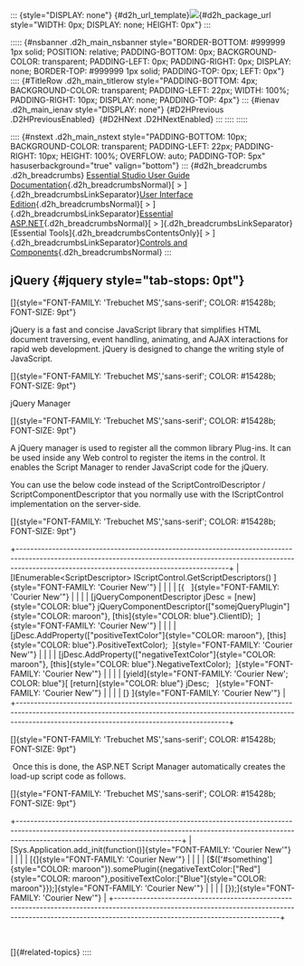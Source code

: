 ::: {style="DISPLAY: none"}
[](ms-xhelp:///?Id=d2h_url_template){#d2h_url_template}![](!package_url!){#d2h_package_url style="WIDTH: 0px; DISPLAY: none; HEIGHT: 0px"}
:::

::::: {#nsbanner .d2h_main_nsbanner style="BORDER-BOTTOM: #999999 1px solid; POSITION: relative; PADDING-BOTTOM: 0px; BACKGROUND-COLOR: transparent; PADDING-LEFT: 0px; PADDING-RIGHT: 0px; DISPLAY: none; BORDER-TOP: #999999 1px solid; PADDING-TOP: 0px; LEFT: 0px"}
:::: {#TitleRow .d2h_main_titlerow style="PADDING-BOTTOM: 4px; BACKGROUND-COLOR: transparent; PADDING-LEFT: 22px; WIDTH: 100%; PADDING-RIGHT: 10px; DISPLAY: none; PADDING-TOP: 4px"}
::: {#ienav .d2h_main_ienav style="DISPLAY: none"}
[](ms-xhelp:///?Id=72762e8d-953b-4b66-be7a-e0c9dce87bb8){#D2HPrevious .D2HPreviousEnabled}  [](ms-xhelp:///?Id=3cdb3efb-875d-4d53-ba65-5f8769947305){#D2HNext .D2HNextEnabled}
:::
::::
:::::

:::: {#nstext .d2h_main_nstext style="PADDING-BOTTOM: 10px; BACKGROUND-COLOR: transparent; PADDING-LEFT: 22px; PADDING-RIGHT: 10px; HEIGHT: 100%; OVERFLOW: auto; PADDING-TOP: 5px" hasuserbackground="true" valign="bottom"}
::: {#d2h_breadcrumbs .d2h_breadcrumbs}
[Essential Studio User Guide Documentation](ms-xhelp:///?Id=12457748-09e3-4d74-a240-8e049cedf030){.d2h_breadcrumbsNormal}[ \> ]{.d2h_breadcrumbsLinkSeparator}[User Interface Edition](ms-xhelp:///?Id=c29296b7-531c-413b-a0ec-488ca1f7f669){.d2h_breadcrumbsNormal}[ \> ]{.d2h_breadcrumbsLinkSeparator}[Essential ASP.NET](ms-xhelp:///?Id=25c35330-c127-4dad-9a92-ed79dc7261a6){.d2h_breadcrumbsNormal}[ \> ]{.d2h_breadcrumbsLinkSeparator}[Essential Tools]{.d2h_breadcrumbsContentsOnly}[ \> ]{.d2h_breadcrumbsLinkSeparator}[Controls and Components](ms-xhelp:///?Id=99dc3762-3a6c-4306-b62b-5aa347ed3105){.d2h_breadcrumbsNormal}
:::

## jQuery {#jquery style="tab-stops: 0pt"}

[]{style="FONT-FAMILY: 'Trebuchet MS','sans-serif'; COLOR: #15428b; FONT-SIZE: 9pt"} 

jQuery is a fast and concise JavaScript library that simplifies HTML document traversing, event handling, animating, and AJAX interactions for rapid web development. jQuery is designed to change the writing style of JavaScript.

[]{style="FONT-FAMILY: 'Trebuchet MS','sans-serif'; COLOR: #15428b; FONT-SIZE: 9pt"} 

jQuery Manager

[]{style="FONT-FAMILY: 'Trebuchet MS','sans-serif'; COLOR: #15428b; FONT-SIZE: 9pt"} 

A jQuery manager is used to register all the common library Plug-ins. It can be used inside any Web control to register the items in the control. It enables the Script Manager to render JavaScript code for the jQuery.

You can use the below code instead of the ScriptControlDescriptor / ScriptComponentDescriptor that you normally use with the IScriptControl implementation on the server-side.

[]{style="FONT-FAMILY: 'Trebuchet MS','sans-serif'; COLOR: #15428b; FONT-SIZE: 9pt"} 

+----------------------------------------------------------------------------------------------------------------------------------------------------------------------------------------------------------------------+
| [IEnumerable\<ScriptDescriptor\> IScriptControl.GetScriptDescriptors() ]{style="FONT-FAMILY: 'Courier New'"}                                                                                                         |
|                                                                                                                                                                                                                      |
| [{   ]{style="FONT-FAMILY: 'Courier New'"}                                                                                                                                                                           |
|                                                                                                                                                                                                                      |
| [jQueryComponentDescriptor jDesc = [new]{style="COLOR: blue"} jQueryComponentDescriptor([\"somejQueryPlugin\"]{style="COLOR: maroon"}, [this]{style="COLOR: blue"}.ClientID);  ]{style="FONT-FAMILY: 'Courier New'"} |
|                                                                                                                                                                                                                      |
| [jDesc.AddProperty([\"positiveTextColor\"]{style="COLOR: maroon"}, [this]{style="COLOR: blue"}.PositiveTextColor);  ]{style="FONT-FAMILY: 'Courier New'"}                                                            |
|                                                                                                                                                                                                                      |
| [jDesc.AddProperty([\"negativeTextColor\"]{style="COLOR: maroon"}, [this]{style="COLOR: blue"}.NegativeTextColor);  ]{style="FONT-FAMILY: 'Courier New'"}                                                            |
|                                                                                                                                                                                                                      |
| [yield]{style="FONT-FAMILY: 'Courier New'; COLOR: blue"}[ [return]{style="COLOR: blue"} jDesc;   ]{style="FONT-FAMILY: 'Courier New'"}                                                                               |
|                                                                                                                                                                                                                      |
| [} ]{style="FONT-FAMILY: 'Courier New'"}                                                                                                                                                                             |
+----------------------------------------------------------------------------------------------------------------------------------------------------------------------------------------------------------------------+

[]{style="FONT-FAMILY: 'Trebuchet MS','sans-serif'; COLOR: #15428b; FONT-SIZE: 9pt"} 

 Once this is done, the ASP.NET Script Manager automatically creates the load-up script code as follows.

[]{style="FONT-FAMILY: 'Trebuchet MS','sans-serif'; COLOR: #15428b; FONT-SIZE: 9pt"} 

+---------------------------------------------------------------------------------------------------------------------------------------------------------------------------------------------------------+
| [Sys.Application.add_init(function()]{style="FONT-FAMILY: 'Courier New'"}                                                                                                                               |
|                                                                                                                                                                                                         |
| [{]{style="FONT-FAMILY: 'Courier New'"}                                                                                                                                                                 |
|                                                                                                                                                                                                         |
| [\$([\'#something\']{style="COLOR: maroon"}).somePlugin({negativeTextColor:[\"Red\"]{style="COLOR: maroon"},positiveTextColor:[\"Blue\"]{style="COLOR: maroon"}});]{style="FONT-FAMILY: 'Courier New'"} |
|                                                                                                                                                                                                         |
| [});]{style="FONT-FAMILY: 'Courier New'"}                                                                                                                                                               |
+---------------------------------------------------------------------------------------------------------------------------------------------------------------------------------------------------------+

 

[]{#related-topics}
::::
